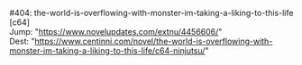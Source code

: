 #404: the-world-is-overflowing-with-monster-im-taking-a-liking-to-this-life [c64] <br/>
Jump: "https://www.novelupdates.com/extnu/4456606/" <br/>
Dest: "https://www.centinni.com/novel/the-world-is-overflowing-with-monster-im-taking-a-liking-to-this-life/c64-ninjutsu/"